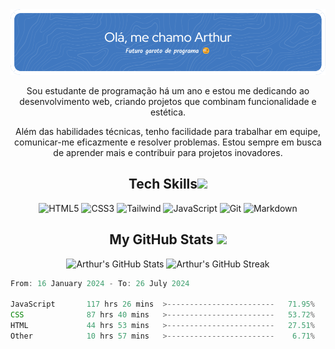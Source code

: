 <img src="github-header-image.png" alt="Header"/>

<p align="center">
  Sou estudante de programação há um ano e estou me dedicando ao desenvolvimento web, criando projetos que combinam funcionalidade e estética.
</p>
<p align="center">
  Além das habilidades técnicas, tenho facilidade para trabalhar em equipe, comunicar-me eficazmente e resolver problemas. Estou sempre em busca de aprender mais e contribuir para projetos inovadores.
</p>

<h2 align="center">Tech Skills<img src="https://github.com/ritik307/ritik307/blob/main/images/laptop.gif" width="50"></h2>

<p align="center">
  <img src="https://img.shields.io/badge/HTML5-E34F26?style=flat-square&logo=html5&logoColor=white" alt="HTML5"/>
  <img src="https://img.shields.io/badge/CSS3-1572B6?style=flat-square&logo=css3" alt="CSS3"/>
  <img src="https://img.shields.io/badge/Tailwind-00a8ff?style=flat-square&logo=tailwindcss" alt="Tailwind"/>
  <img src="https://img.shields.io/badge/JavaScript-F7DF1E?style=flat-square&logo=javascript&logoColor=black" alt="JavaScript"/>
  <img src="https://img.shields.io/badge/GIT-E44C30?style=flat-square&logo=git&logoColor=white" alt="Git"/>
  <img src="https://img.shields.io/badge/Markdown-000?style=flat-square&logo=markdown" alt="Markdown"/>
</p>




<h2 align="center">My GitHub Stats <img src="https://media.giphy.com/media/VgCDAzcKvsR6OM0uWg/giphy.gif" width="50"></h2>

<p align="center">
  <img src="https://github-readme-stats.vercel.app/api?username=ArthurDevLeal&show_icons=true&theme=transparent&line_height=27" alt="Arthur's GitHub Stats"/>
  <img src="https://github-readme-streak-stats.herokuapp.com/?user=ArthurDevLeal&show_icons=true&locale=en&layout=compact&theme=transparent&line_height=0" alt="Arthur's GitHub Streak"/>
</p>

```javascript
From: 16 January 2024 - To: 26 July 2024

JavaScript       117 hrs 26 mins  >------------------------   71.95%
CSS              87 hrs 40 mins   >------------------------   53.72%
HTML             44 hrs 53 mins   >------------------------   27.51%
Other            10 hrs 57 mins   >------------------------    6.71%
```
